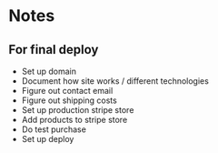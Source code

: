 # Notes

## For final deploy

- Set up domain
- Document how site works / different technologies
- Figure out contact email
- Figure out shipping costs
- Set up production stripe store
- Add products to stripe store
- Do test purchase
- Set up deploy
